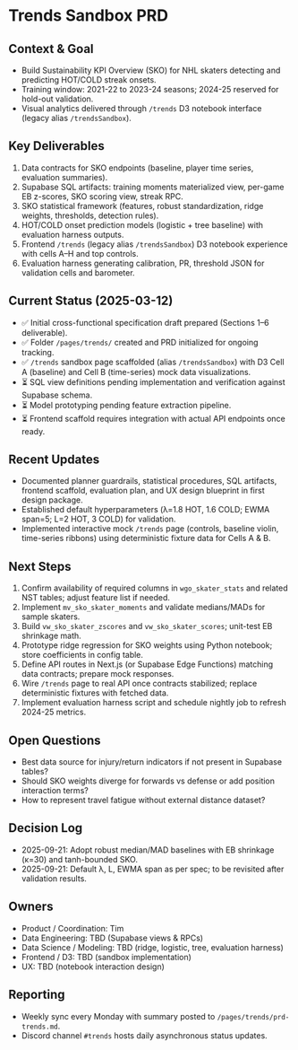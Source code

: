 # Trends Sandbox PRD

## Context & Goal
- Build Sustainability KPI Overview (SKO) for NHL skaters detecting and predicting HOT/COLD streak onsets.
- Training window: 2021-22 to 2023-24 seasons; 2024-25 reserved for hold-out validation.
- Visual analytics delivered through `/trends` D3 notebook interface (legacy alias `/trendsSandbox`).

## Key Deliverables
1. Data contracts for SKO endpoints (baseline, player time series, evaluation summaries).
2. Supabase SQL artifacts: training moments materialized view, per-game EB z-scores, SKO scoring view, streak RPC.
3. SKO statistical framework (features, robust standardization, ridge weights, thresholds, detection rules).
4. HOT/COLD onset prediction models (logistic + tree baseline) with evaluation harness outputs.
5. Frontend `/trends` (legacy alias `/trendsSandbox`) D3 notebook experience with cells A–H and top controls.
6. Evaluation harness generating calibration, PR, threshold JSON for validation cells and barometer.

## Current Status (2025-03-12)
- ✅ Initial cross-functional specification draft prepared (Sections 1–6 deliverable).
- ✅ Folder `/pages/trends/` created and PRD initialized for ongoing tracking.
- ✅ `/trends` sandbox page scaffolded (alias `/trendsSandbox`) with D3 Cell A (baseline) and Cell B (time-series) mock data visualizations.
- ⏳ SQL view definitions pending implementation and verification against Supabase schema.
- ⏳ Model prototyping pending feature extraction pipeline.
- ⏳ Frontend scaffold requires integration with actual API endpoints once ready.

## Recent Updates
- Documented planner guardrails, statistical procedures, SQL artifacts, frontend scaffold, evaluation plan, and UX design blueprint in first design package.
- Established default hyperparameters (λ=1.8 HOT, 1.6 COLD; EWMA span=5; L=2 HOT, 3 COLD) for validation.
- Implemented interactive mock `/trends` page (controls, baseline violin, time-series ribbons) using deterministic fixture data for Cells A & B.

## Next Steps
1. Confirm availability of required columns in `wgo_skater_stats` and related NST tables; adjust feature list if needed.
2. Implement `mv_sko_skater_moments` and validate medians/MADs for sample skaters.
3. Build `vw_sko_skater_zscores` and `vw_sko_skater_scores`; unit-test EB shrinkage math.
4. Prototype ridge regression for SKO weights using Python notebook; store coefficients in config table.
5. Define API routes in Next.js (or Supabase Edge Functions) matching data contracts; prepare mock responses.
6. Wire `/trends` page to real API once contracts stabilized; replace deterministic fixtures with fetched data.
7. Implement evaluation harness script and schedule nightly job to refresh 2024-25 metrics.

## Open Questions
- Best data source for injury/return indicators if not present in Supabase tables?
- Should SKO weights diverge for forwards vs defense or add position interaction terms?
- How to represent travel fatigue without external distance dataset?

## Decision Log
- 2025-09-21: Adopt robust median/MAD baselines with EB shrinkage (κ=30) and tanh-bounded SKO.
- 2025-09-21: Default λ, L, EWMA span as per spec; to be revisited after validation results.

## Owners
- Product / Coordination: Tim
- Data Engineering: TBD (Supabase views & RPCs)
- Data Science / Modeling: TBD (ridge, logistic, tree, evaluation harness)
- Frontend / D3: TBD (sandbox implementation)
- UX: TBD (notebook interaction design)

## Reporting
- Weekly sync every Monday with summary posted to `/pages/trends/prd-trends.md`.
- Discord channel `#trends` hosts daily asynchronous status updates.
